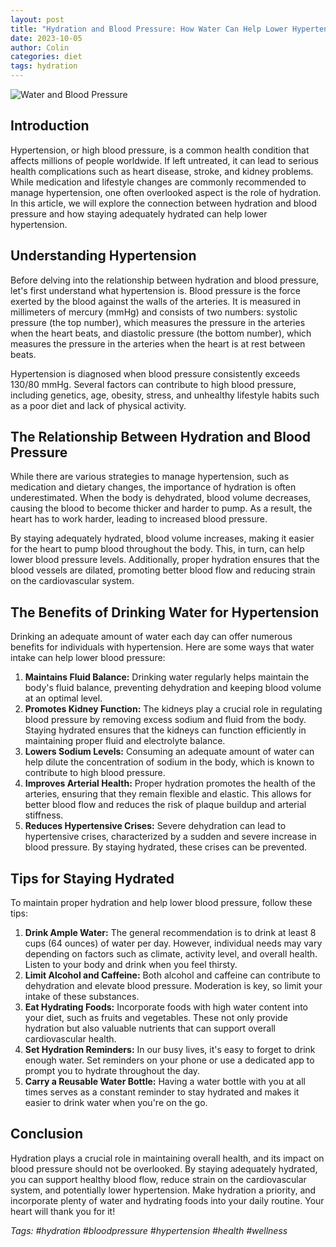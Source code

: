 ```yaml
---
layout: post
title: "Hydration and Blood Pressure: How Water Can Help Lower Hypertension"
date: 2023-10-05
author: Colin
categories: diet
tags: hydration
---
```


![Water and Blood Pressure](https://source.unsplash.com/1600x900/?water,health)

## Introduction

Hypertension, or high blood pressure, is a common health condition that affects millions of people worldwide. If left untreated, it can lead to serious health complications such as heart disease, stroke, and kidney problems. While medication and lifestyle changes are commonly recommended to manage hypertension, one often overlooked aspect is the role of hydration. In this article, we will explore the connection between hydration and blood pressure and how staying adequately hydrated can help lower hypertension.

## Understanding Hypertension

Before delving into the relationship between hydration and blood pressure, let's first understand what hypertension is. Blood pressure is the force exerted by the blood against the walls of the arteries. It is measured in millimeters of mercury (mmHg) and consists of two numbers: systolic pressure (the top number), which measures the pressure in the arteries when the heart beats, and diastolic pressure (the bottom number), which measures the pressure in the arteries when the heart is at rest between beats.

Hypertension is diagnosed when blood pressure consistently exceeds 130/80 mmHg. Several factors can contribute to high blood pressure, including genetics, age, obesity, stress, and unhealthy lifestyle habits such as a poor diet and lack of physical activity.

## The Relationship Between Hydration and Blood Pressure

While there are various strategies to manage hypertension, such as medication and dietary changes, the importance of hydration is often underestimated. When the body is dehydrated, blood volume decreases, causing the blood to become thicker and harder to pump. As a result, the heart has to work harder, leading to increased blood pressure.

By staying adequately hydrated, blood volume increases, making it easier for the heart to pump blood throughout the body. This, in turn, can help lower blood pressure levels. Additionally, proper hydration ensures that the blood vessels are dilated, promoting better blood flow and reducing strain on the cardiovascular system.

## The Benefits of Drinking Water for Hypertension

Drinking an adequate amount of water each day can offer numerous benefits for individuals with hypertension. Here are some ways that water intake can help lower blood pressure:

1. **Maintains Fluid Balance:** Drinking water regularly helps maintain the body's fluid balance, preventing dehydration and keeping blood volume at an optimal level.
2. **Promotes Kidney Function:** The kidneys play a crucial role in regulating blood pressure by removing excess sodium and fluid from the body. Staying hydrated ensures that the kidneys can function efficiently in maintaining proper fluid and electrolyte balance.
3. **Lowers Sodium Levels:** Consuming an adequate amount of water can help dilute the concentration of sodium in the body, which is known to contribute to high blood pressure.
4. **Improves Arterial Health:** Proper hydration promotes the health of the arteries, ensuring that they remain flexible and elastic. This allows for better blood flow and reduces the risk of plaque buildup and arterial stiffness.
5. **Reduces Hypertensive Crises:** Severe dehydration can lead to hypertensive crises, characterized by a sudden and severe increase in blood pressure. By staying hydrated, these crises can be prevented.

## Tips for Staying Hydrated

To maintain proper hydration and help lower blood pressure, follow these tips:

1. **Drink Ample Water:** The general recommendation is to drink at least 8 cups (64 ounces) of water per day. However, individual needs may vary depending on factors such as climate, activity level, and overall health. Listen to your body and drink when you feel thirsty.
2. **Limit Alcohol and Caffeine:** Both alcohol and caffeine can contribute to dehydration and elevate blood pressure. Moderation is key, so limit your intake of these substances.
3. **Eat Hydrating Foods:** Incorporate foods with high water content into your diet, such as fruits and vegetables. These not only provide hydration but also valuable nutrients that can support overall cardiovascular health.
4. **Set Hydration Reminders:** In our busy lives, it's easy to forget to drink enough water. Set reminders on your phone or use a dedicated app to prompt you to hydrate throughout the day.
5. **Carry a Reusable Water Bottle:** Having a water bottle with you at all times serves as a constant reminder to stay hydrated and makes it easier to drink water when you're on the go.

## Conclusion

Hydration plays a crucial role in maintaining overall health, and its impact on blood pressure should not be overlooked. By staying adequately hydrated, you can support healthy blood flow, reduce strain on the cardiovascular system, and potentially lower hypertension. Make hydration a priority, and incorporate plenty of water and hydrating foods into your daily routine. Your heart will thank you for it!

*Tags: #hydration #bloodpressure #hypertension #health #wellness*